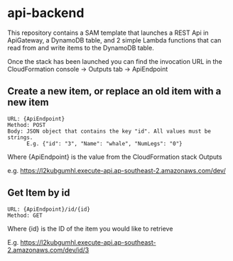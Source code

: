 # api-backend

This repository contains a SAM template that launches a REST Api in ApiGateway, a DynamoDB table, and 2 simple Lambda functions that can read from and write items to the DynamoDB table.

Once the stack has been launched you can find the invocation URL in the CloudFormation console -> Outputs tab -> ApiEndpoint

## Create a new item, or replace an old item with a new item

```
URL: {ApiEndpoint}
Method: POST
Body: JSON object that contains the key "id". All values must be strings.
      E.g. {"id": "3", "Name": "whale", "NumLegs": "0"}
```

Where {ApiEndpoint} is the value from the CloudFormation stack Outputs

e.g. https://l2kubgumhl.execute-api.ap-southeast-2.amazonaws.com/dev/

## Get Item by id

```
URL: {ApiEndpoint}/id/{id}
Method: GET
```

Where {id} is the ID of the item you would like to retrieve

E.g. https://l2kubgumhl.execute-api.ap-southeast-2.amazonaws.com/dev/id/3
